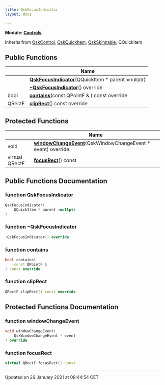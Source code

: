 ```yaml
---
title: QskFocusIndicator
layout: docs

---
```



**Module:** **[Controls](/docs/modules/group___controls/)**



Inherits from [QskControl](/docs/classes/class_qsk_control/), [QskQuickItem](/docs/classes/class_qsk_quick_item/), [QskSkinnable](/docs/classes/class_qsk_skinnable/), QQuickItem

## Public Functions

|                | Name           |
| -------------- | -------------- |
| | **[QskFocusIndicator](/docs/classes/class_qsk_focus_indicator/#function-qskfocusindicator)**(QQuickItem * parent =nullptr) |
| | **[~QskFocusIndicator](/docs/classes/class_qsk_focus_indicator/#function-~qskfocusindicator)**() override |
| bool | **[contains](/docs/classes/class_qsk_focus_indicator/#function-contains)**(const QPointF & ) const override |
| QRectF | **[clipRect](/docs/classes/class_qsk_focus_indicator/#function-cliprect)**() const override |

## Protected Functions

|                | Name           |
| -------------- | -------------- |
| void | **[windowChangeEvent](/docs/classes/class_qsk_focus_indicator/#function-windowchangeevent)**(QskWindowChangeEvent * event) override |
| virtual QRectF | **[focusRect](/docs/classes/class_qsk_focus_indicator/#function-focusrect)**() const |

## Public Functions Documentation

### function QskFocusIndicator

```cpp
QskFocusIndicator(
    QQuickItem * parent =nullptr
)
```


### function ~QskFocusIndicator

```cpp
~QskFocusIndicator() override
```


### function contains

```cpp
bool contains(
    const QPointF & 
) const override
```


### function clipRect

```cpp
QRectF clipRect() const override
```


## Protected Functions Documentation

### function windowChangeEvent

```cpp
void windowChangeEvent(
    QskWindowChangeEvent * event
) override
```


### function focusRect

```cpp
virtual QRectF focusRect() const
```


-------------------------------

Updated on 26 January 2021 at 09:44:54 CET